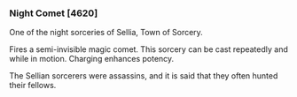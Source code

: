 ### Night Comet [4620]

One of the night sorceries of Sellia, Town of Sorcery.

Fires a semi-invisible magic comet. This sorcery can be cast repeatedly and while in motion. Charging enhances potency.

The Sellian sorcerers were assassins, and it is said that they often hunted their fellows.